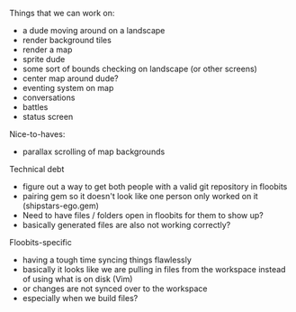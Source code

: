 Things that we can work on:

 - a dude moving around on a landscape
  - render background tiles
  - render a map
  - sprite dude
  - some sort of bounds checking on landscape (or other screens)
  - center map around dude?
 - eventing system on map
  - conversations
 - battles
 - status screen

 Nice-to-haves:
  - parallax scrolling of map backgrounds

 Technical debt
  - figure out a way to get both people with a valid git repository in floobits
  - pairing gem so it doesn't look like one person only worked on it (shipstars-ego.gem)
  - Need to have files / folders open in floobits for them to show up?
   - basically generated files are also not working correctly?

 Floobits-specific
  - having a tough time syncing things flawlessly
   - basically it looks like we are pulling in files from the workspace instead of using what is on disk (Vim)
   - or changes are not synced over to the workspace
   - especially when we build files?
